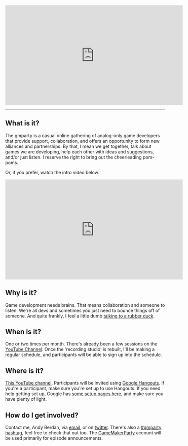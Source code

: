 <iframe width="560" height="315" src="https://www.youtube.com/embed/videoseries?list=PLWqpUADNL_myhWkIMg8gUpzmF8IXcwZIx" frameborder="0" gesture="media" allowfullscreen></iframe>

--- 

## What is it?

The gmparty is a casual online gathering of analog-only game developers that provide support, collaboration, and offers an opportunity to form new alliances and partnerships. By that, I mean we get together, talk about games we are developing, help each other with ideas and suggestions, and/or just listen. I reserve the right to bring out the cheerleading pom-poms.

Or, if you prefer, watch the intro video below:

<iframe width="560" height="315" src="https://www.youtube.com/embed/0_Aq2CTxnOo?rel=0" frameborder="0" allowfullscreen></iframe>

## Why is it?

Game development needs brains. That means collaboration and someone to listen. We're all devs and sometimes you just need to bounce things off of someone. And quite frankly, I feel a little dumb [talking to a rubber duck](https://en.wikipedia.org/wiki/Rubber_duck_debugging).

## When is it?

One or two times per month. There's already been a few sessions on the [YouTube Channel](https://www.youtube.com/c/Gmparty). Once the 'recording studio' is rebuilt, I'll be making a regular schedule, and participants will be able to sign up into the schedule.

## Where is it?

[This YouTube channel](https://www.youtube.com/c/Gmparty). Participants will be invited using [Google Hangouts](http://hangouts.google.com/). If you're a participant, make sure you're set up to use Hangouts. If you need help getting set up, Google has [some setup pages here](https://support.google.com/hangouts/answer/2944865?hl=en&ref_topic=6386410), and make sure you have plenty of light.

## How do I get involved?

Contact me, Andy Berdan, via [email](mailto:andy@berdan.ca), or on [twitter](http://twitter.com/andyberdan). There's also a [#gmparty hashtag](https://twitter.com/search?q=%23gmparty), feel free to check that out too. The [GameMakerParty](https://twitter.com/GameMakerParty) account will be used primarily for episode announcements.

